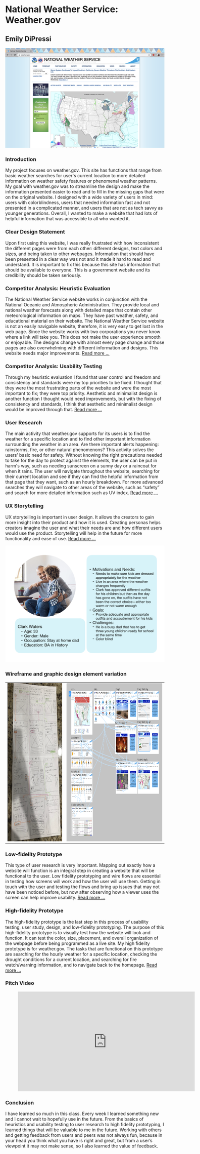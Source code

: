 # National Weather Service: Weather.gov

## Emily DiPressi 

![weather home](Weather.png) 

### Introduction 
My project focuses on weather.gov. This site has functions that range from basic weather searches for user's current location to more detailed information on weather safety features or phenomenal weather patterns. My goal with weather.gov was to streamline the design and make the information presented easier to read and to fill in the missing gaps that were on the original website. I designed with a wide variety of users in mind: users with colorblindness, users that needed information fast and not presented in a complicated manner, and users that are not as tech savvy as younger generations. Overall, I wanted to make a website that had lots of helpful information that was accessible to all who wanted it.

### Clear Design Statement 
Upon first using this website, I was really frustrated with how inconsistent the different pages were from each other: different designs, text colors and sizes, and being taken to other webpages. Information that should have been presented in a clear way was not and it made it hard to read and understand. It is important to fix this because this site has information that should be available to everyone. This is a government website and its credibility should be taken seriously.

### Competitor Analysis: Heuristic Evaluation 
The National Weather Service website works in conjunction with the National Oceanic and Atmospheric Administration. They provide local and national weather forecasts along with detailed maps that contain other meteorological information on maps. They have past weather, safety, and educational material on their website. The National Weather Service website is not an easily navigable website, therefore, it is very easy to get lost in the web page. Since the website works with two corporations you never know where a link will take you. This does not make the user experience smooth or enjoyable. The designs change with almost every page change and those pages are also overwhelming with different information and designs. This website needs major improvements. [Read more ...](https://github.com/emdipressi/DH150-DiPressi)

### Competitor Analysis: Usability Testing 
Through my heuristic evaluation I found that user control and freedom and consistency and standards were my top priorities to be fixed. I thought that they were the most frustrating parts of the website and were the most important to fix; they were top priority. Aesthetic and minimalist design is another function I thought would need improvements, but with the fixing of consistency and standards, I think that aesthetic and minimalist design would be improved through that. [Read more ...](https://github.com/emdipressi/DH150-Assignment2-PilotUT) 

### User Research 
The main activity that weather.gov supports for its users is to find the weather for a specific location and to find other important information surrounding the weather in an area. Are there important alerts happening: rainstorms, fire, or other natural phenomenons? This activity solves the users’ basic need for safety. Without knowing the right precautions needed to take for the day to protect against the elements, the user can be put in harm's way, such as needing sunscreen on a sunny day or a raincoat for when it rains. The user will navigate throughout the website, searching for their current location and see if they can find the helpful information from that page that they want, such as an hourly breakdown. For more advanced searches they will navigate to other areas of the website, such as “safety” and search for more detailed information such as UV index. [Read more ...](https://github.com/emdipressi/DH150-Assignment04-UserResearch)

### UX Storytelling
UX storytelling is important in user design. It allows the creators to gain more insight into their product and how it is used. Creating personas helps creators imagine the user and what their needs are and how different users would use the product. Storytelling will help in the future for more functionality and ease of use. [Read more ...](https://github.com/emdipressi/DH150-Assignment05) 

![persona](clarkwaters.png)


### Wireframe and graphic design element variation 
<table>
  <tr>
    <td><img src="Wireflow.png" height=500px></td>
    <td><img src="9interactions.png" height=500px></td>
  </tr>
  <table>


### Low-fidelity Prototype
This type of user research is very important. Mapping out exactly how a website will function is an integral step in creating a website that will be functional to the user. Low fidelity prototyping and wire flows are essential in testing how screens will work and how the user will use them. Getting in touch with the user and testing the flows and bring up issues that may not have been noticed before, but now after observing how a viewer uses the screen can help improve usability. [Read more ...](https://github.com/emdipressi/DH150-Assignment06) 

### High-fidelity Prototype 
The high-fidelity prototype is the last step in this process of usability testing, user study, design, and low-fidelity prototyping. The purpose of this high-fidelity prototype is to visually test how the website will look and function. It can test the color, size, placement, and overall organization of the webpage before being programmed as a live site. My high fidelity prototype is for weather.gov. The tasks that are functional on this prototype are searching for the hourly weather for a specific location, checking the drought conditions for a current location, and searching for fire watch/warning information, and to navigate back to the homepage. [Read more ...](https://github.com/emdipressi/DH150-Assignment07-HighFidelity) 

### Pitch Video 

<figure class="video container">
  <iframe width="560" height="315" src="https://www.youtube.com/embed/6Jf8GRPtHIc" frameborder="0" allow="accelerometer; encrypted-media; gyroscope; picture-in-picture" allowfullscreen></iframe>
  </figure>

### Conclusion
I have learned so much in this class. Every week I learned something new and I cannot wait to hopefully use in the future. From the basics of heuristics and usability testing to user research to high fidelity prototyping, I learned things that will be valuable to me in the future. Working with others and getting feedback from users and peers was not always fun, because in your head you think what you have is right and great, but from a user’s viewpoint it may not make sense, so I also learned the value of feedback. 
